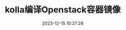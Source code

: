 ---
title: kolla编译Openstack容器镜像
date: 2023-12-15 10:27:28
description: kolla编译Openstack容器镜像
type: "tags"
comments: true
categories:
- Openstack
- Deploy
tags:
- openstack
---